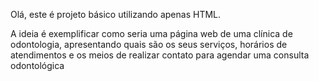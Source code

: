 Olá, este é projeto básico utilizando apenas HTML.

A ideia é exemplificar como seria uma página web de uma clínica de odontologia, apresentando quais são os seus serviços, horários de atendimentos e os meios de realizar contato para agendar uma consulta odontológica 

